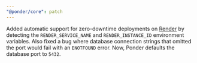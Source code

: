 ```yaml
---
"@ponder/core": patch
---
```


Added automatic support for zero-downtime deployments on [Render](https://render.com) by detecting the `RENDER_SERVICE_NAME` and `RENDER_INSTANCE_ID` environment variables. Also fixed a bug where database connection strings that omitted the port would fail with an `ENOTFOUND` error. Now, Ponder defaults the database port to `5432`.
